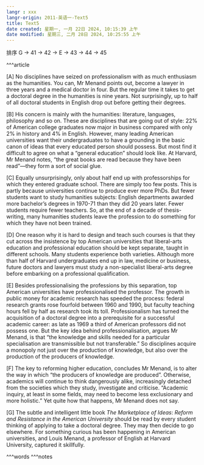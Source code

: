 ```yaml
---
langr : xxx
langr-origin: 2011-英语一-Text5
title: Text5
date created: 星期一, 一月 22日 2024, 10:15:39 上午
date modified: 星期三, 二月 28日 2024, 10:25:55 上午
---
```


排序 G -> 41 -> 42 -> E -> 43 -> 44 -> 45

^^^article


[A] No disciplines have seized on professionalism with as much enthusiasm as the humanities. You can, Mr Menand points out, become a lawyer in three years and a medical doctor in four. But the regular time it takes to get a doctoral degree in the humanities is nine years. Not surprisingly, up to half of all doctoral students in English drop out before getting their degrees.

[B] His concern is mainly with the humanities: literature, languages, philosophy and so on. These are disciplines that are going out of style: 22% of American college graduates now major in business compared with only 2% in history and 4% in English. However, many leading American universities want their undergraduates to have a grounding in the basic canon of ideas that every educated person should possess. But most find it difficult to agree on what a “general education” should look like. At Harvard, Mr Menand notes, “the great books are read because they have been read”—they form a sort of social glue.

[C] Equally unsurprisingly, only about half end up with professorships for which they entered graduate school. There are simply too few posts. This is partly because universities continue to produce ever more PhDs. But fewer students want to study humanities subjects: English departments awarded more bachelor’s degrees in 1970-71 than they did 20 years later. Fewer students require fewer teachers. So, at the end of a decade of thesis-writing, many humanities students leave the profession to do something for which they have not been trained.

[D] One reason why it is hard to design and teach such courses is that they cut across the insistence by top American universities that liberal-arts education and professional education should be kept separate, taught in different schools. Many students experience both varieties. Although more than half of Harvard undergraduates end up in law, medicine or business, future doctors and lawyers must study a non-specialist liberal-arts degree before embarking on a professional qualification.

[E] Besides professionalising the professions by this separation, top American universities have professionalised the professor. The growth in public money for academic research has speeded the process: federal research grants rose fourfold between 1960 and 1990, but faculty teaching hours fell by half as research took its toll. Professionalism has turned the acquisition of a doctoral degree into a prerequisite for a successful academic career: as late as 1969 a third of American professors did not possess one. But the key idea behind professionalisation, argues Mr Menand, is that “the knowledge and skills needed for a particular specialisation are transmissible but not transferable.” So disciplines acquire a monopoly not just over the production of knowledge, but also over the production of the producers of knowledge.

[F] The key to reforming higher education, concludes Mr Menand, is to alter the way in which “the producers of knowledge are produced”. Otherwise, academics will continue to think dangerously alike, increasingly detached from the societies which they study, investigate and criticise. “Academic inquiry, at least in some fields, may need to become less exclusionary and more holistic.” Yet quite how that happens, Mr Menand does not say.

[G] The subtle and intelligent little book _The Marketplace of Ideas_: _Reform and Resistance in the American University_ should be read by every student thinking of applying to take a doctoral degree. They may then decide to go elsewhere. For something curious has been happening in American universities, and Louis Menand, a professor of English at Harvard University, captured it skillfully.



^^^words
^^^notes
